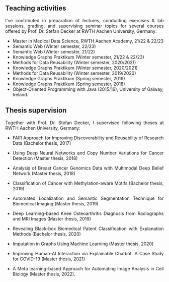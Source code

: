 ## Teaching activities
<p style='text-align: justify;'> I've contributed in preparation of lectures, conducting exercises & lab sessions, grading, and supervising seminar topics for several courses offered by Prof. Dr. Stefan Decker at RWTH Aachen University, Germany:</p>

- Master in Medical Data Science, RWTH Aachen Academy, 21/22 & 22/23
- Semantic Web (Winter semester, 22/23)
- Semantic Web (Winter semester, 21/22)
- Knowledge Graphs Praktikum (Winter semester, 21/22 & 22/23)
- Methods for Data Reusability (Winter semester, 2020/2021)
- Knowledge Graphs Praktikum (Winter semester, 2020/2021)
- Methods for Data Reusability (Winter semester, 2019/2020)
- Knowledge Graphs Praktikum (Spring semester, 2019)
- Knowledge Graphs Praktikum (Spring semester, 2018)
- Object-Oriented Programming with Java (2015/16), University of Galway, Ireland. 

## Thesis supervision
<p style='text-align: justify;'>Together with Prof. Dr. Stefan Decker, I supervised following theses at RWTH Aachen University, Germany:</p>

- <p style='text-align: justify;'> FAIR Approach for Improving Discoverability and Reusability of Research Data (Bachelor thesis, 2017)</p>
- <p style='text-align: justify;'> Using Deep Neural Networks and Copy Number Variations for Cancer Detection (Master thesis, 2018)</p>
- <p style='text-align: justify;'> Analysis of Breast Cancer Genomics Data with Multimodal Deep Belief Network (Master thesis, 2018)</p>
- <p style='text-align: justify;'> Classification of Cancer with Methylation-aware Motifs (Bachelor thesis, 2019)</p>
- <p style='text-align: justify;'> Automated Localization and Semantic Segmentation Technique for Biomedical Imaging (Master thesis, 2019)</p>
- <p style='text-align: justify;'> Deep Learning-based Knee Osteoarthritis Diagnosis from Radiographs and MRI Images (Master thesis, 2019)</p>
- <p style='text-align: justify;'> Revealing Black-box Biomedical Patent Classification with Explanation Methods (Bachelor thesis, 2020)</p>
- <p style='text-align: justify;'> Imputation in Graphs Using Machine Learning (Master thesis, 2020)</p>
- <p style='text-align: justify;'> Improving Human-AI Interaction via Explainable Chatbot: A Case Study for COVID-19 (Master thesis, 2021)</p>
- <p style='text-align: justify;'> A Meta learning-based Approach for Automating Image Analysis in Cell Biology (Master thesis, 2022).</p>
